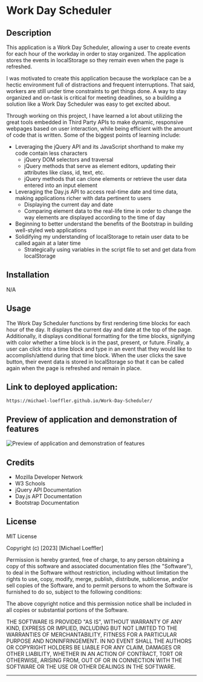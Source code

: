 # Work Day Scheduler

## Description

This application is a Work Day Scheduler, allowing a user to create events for each hour of the workday in order to stay organized. The application stores the events in localStorage so they remain even when the page is refreshed.

I was motivated to create this application because the workplace can be a hectic environment full of distractions and frequent interruptions. That said, workers are still under time constraints to get things done. A way to stay organized and on-task is critical for meeting deadlines, so a building a solution like a Work Day Scheduler was easy to get excited about.

Through working on this project, I have learned a lot about utilizing the great tools embedded in Third Party APIs to make dynamic, responsive webpages based on user interaction, while being efficient with the amount of code that is written. Some of the biggest points of learning include:

* Leveraging the jQuery API and its JavaScript shorthand to make my code contain less characters
    * jQuery DOM selectors and traversal
    * jQuery methods that serve as element editors, updating their attributes like class, id, text, etc.
    * jQuery methods that can clone elements or retrieve the user data entered into an input element
* Leveraging the Day.js API to access real-time date and time data, making applications richer with data pertinent to users
    * Displaying the current day and date
    * Comparing element data to the real-life time in order to change the way elements are displayed according to the time of day
* Beginning to better understand the benefits of the Bootstrap in building well-styled web applications
* Solidifying my understanding of localStorage to retain user data to be called again at a later time
    * Strategically using variables in the script file to set and get data from localStorage

## Installation

N/A

## Usage

The Work Day Scheduler functions by first rendering time blocks for each hour of the day. It displays the current day and date at the top of the page. Additionally, it displays conditional formatting for the time blocks, signifying with color whether a time block is in the past, present, or future. Finally, a user can click into a time block and type in an event that they would like to accomplish/attend during that time block. When the user clicks the save button, their event data is stored in localStorage so that it can be called again when the page is refreshed and remain in place.

## Link to deployed application:

    https://michael-loeffler.github.io/Work-Day-Scheduler/

## Preview of application and demonstration of features

![Preview of application and demonstration of features](./assets/images/Work%20Day%20Scheduler%20Demo.gif)

## Credits

* Mozilla Developer Network
* W3 Schools
* jQuery API Documentation
* Day.js APT Documentation
* Bootstrap Documentation

## License

MIT License

Copyright (c) [2023] [Michael Loeffler]

Permission is hereby granted, free of charge, to any person obtaining a copy
of this software and associated documentation files (the "Software"), to deal
in the Software without restriction, including without limitation the rights
to use, copy, modify, merge, publish, distribute, sublicense, and/or sell
copies of the Software, and to permit persons to whom the Software is
furnished to do so, subject to the following conditions:

The above copyright notice and this permission notice shall be included in all
copies or substantial portions of the Software.

THE SOFTWARE IS PROVIDED "AS IS", WITHOUT WARRANTY OF ANY KIND, EXPRESS OR
IMPLIED, INCLUDING BUT NOT LIMITED TO THE WARRANTIES OF MERCHANTABILITY,
FITNESS FOR A PARTICULAR PURPOSE AND NONINFRINGEMENT. IN NO EVENT SHALL THE
AUTHORS OR COPYRIGHT HOLDERS BE LIABLE FOR ANY CLAIM, DAMAGES OR OTHER
LIABILITY, WHETHER IN AN ACTION OF CONTRACT, TORT OR OTHERWISE, ARISING FROM,
OUT OF OR IN CONNECTION WITH THE SOFTWARE OR THE USE OR OTHER DEALINGS IN THE
SOFTWARE.

---